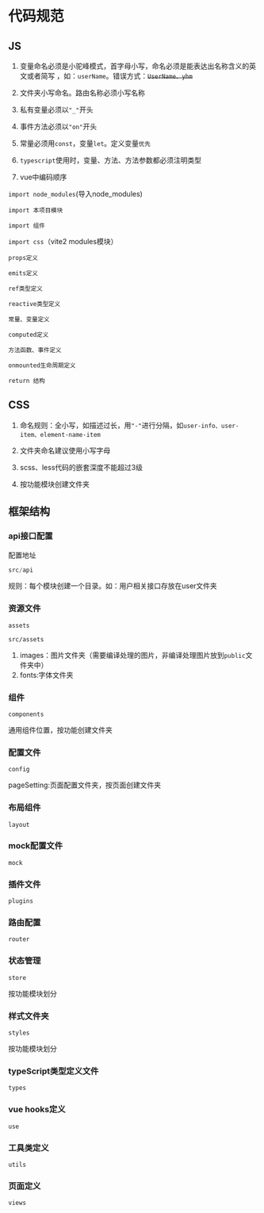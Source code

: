 # 代码规范

## JS 

1. 变量命名必须是小驼峰模式，首字母小写，命名必须是能表达出名称含义的英文或者简写
，如：```userName```。错误方式：~~```UserName、yhm```~~

2. 文件夹小写命名。路由名称必须小写名称

2. 私有变量必须以```"_"```开头
3. 事件方法必须以```"on"```开头
4. 常量必须用```const```，变量```let```。定义变量```优先```
5. ```typescript```使用时，变量、方法、方法参数都必须注明类型
6. vue中编码顺序

```import node_modules```(导入node_modules) 

```import 本项目模块``` 

```import 组件``` 

```import css```（vite2 modules模块）

```props定义``` 

```emits定义``` 

```ref类型定义``` 

```reactive类型定义```

```常量、变量定义``` 

```computed定义``` 

```方法函数、事件定义``` 

```onmounted生命周期定义``` 

```return 结构``` 

## CSS
1. 命名规则：全小写，如描述过长，用```"-"```进行分隔，如```user-info、user-item、element-name-item```
2. 文件夹命名建议使用小写字母

3. scss、less代码的嵌套深度不能超过3级 
4. 按功能模块创建文件夹

## 框架结构

### api接口配置 

配置地址
``` js
src/api 
```
规则：每个模块创建一个目录。如：用户相关接口存放在user文件夹 

 ### 资源文件
 ```assets``` 

 ```src/assets``` 
 1. images：图片文件夹（需要编译处理的图片，非编译处理图片放到```public```文件夹中）
2. fonts:字体文件夹

### 组件
```components``` 

通用组件位置，按功能创建文件夹

### 配置文件 
```config``` 

pageSetting:页面配置文件夹，按页面创建文件夹

### 布局组件
```layout``` 

### mock配置文件
```mock``` 

### 插件文件
```plugins```

### 路由配置
```router```

### 状态管理
```store``` 

按功能模块划分

### 样式文件夹
```styles``` 

按功能模块划分

### typeScript类型定义文件
```types```

### vue hooks定义
```use```

### 工具类定义
```utils```

### 页面定义
```views```